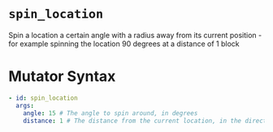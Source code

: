 # `spin_location`

Spin a location a certain angle with a radius away from its current position - for example spinning the location 90 degrees at a distance of 1 block

# Mutator Syntax
```yaml
- id: spin_location
  args:
    angle: 15 # The angle to spin around, in degrees
    distance: 1 # The distance from the current location, in the direction the location is facing
```

